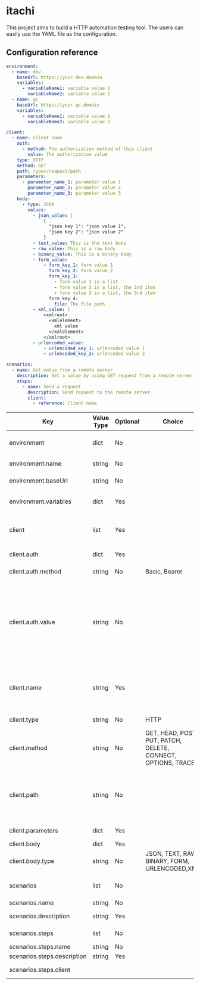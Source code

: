 # itachi

This project aims to build a HTTP automation testing tool. The users can easily use the YAML file as the configuration. 

## Configuration reference
```YAML
environment:
  - name: dev
    baseUrl: https://your.dev.domain
    variables:
      - variableName1: variable value 1
        variableName2: variable value 2
  - name: qc
    baseUrl: https://your.qc.domain
    variables:
      - variableName1: variable value 1
        variableName2: variable value 2

client:
  - name: Client name
    auth:
      - method: The authorization method of this client
        value: The authorization value
    type: HTTP
    method: GET
    path: /your/request/path
    parameters:
      - parameter_name_1: parameter value 1
        parameter_name_2: parameter value 2
        parameter_name_3: parameter value 3
    body:
      - type: JSON
        values:
          - json_value: |
              {
                "json key 1": "json value 1",
                "json key 2": "json value 2"
              }
          - text_value: This is the text body
          - raw_value: This is a raw body
          - binary_value: This is a binary body
          - form_value:
              - form_key_1: form value 1
                form_key_2: form value 2
                form_key_3:
                  - form value 3 in a list
                  - form value 3 in a list, the 2nd item
                  - form value 3 in a list, the 3rd item
                form_key_4:
                  file: The file path
          - xml_value: |
              <xmlroot>
                <xmlelement>
                  xml value
                </xmlelement>
              </xmlroot>
          - urlencoded_value:
              - urlencoded_key_1: urlencoded value 1
              - urlencoded_key_2: urlencoded value 2

scenarios:
  - name: Get value from a remote server
    description: Get a value by using GET request from a remote server, then extract the value from the response
    steps:
      - name: Send a request
        description: Send request to the remote server
        client:
          - reference: Client name

```

| Key | Value Type | Optional | Choice | Description |
| --- | ---------- | -------- | ------ | ----------- |
| environment | dict | No |   | Define the basic infomations for different environments |
| environment.name | string | No |  | The name of this environment |
| environment.baseUrl | string | No |  | The base URL of your remote sever for test |
| environment.variables | dict | Yes |  | The environment variables that can be used in the suites |
| client | list | Yes |  | The HTTP client used in the following test steps, this can be referred in scenarios.steps.client |
| client.auth | dict | Yes |  | Specify the authorization part of a client |
| client.auth.method | string | No | Basic, Bearer | Specify the authorization type |
| client.auth.value | string | No |  | Specify the authorization value. For "Basic" type, it requires this value in the format of "username:password", it will be encoded using Base64. For Bearer type, it requires only the authorization value, it will be added "Bearer " to the head of this value. |
| client.name | string | Yes |  | The name of an HTTP client, this is used in the scenarios.steps.client.refer. This is not requires in section "scenarios.steps.client" |
| client.type | string | No | HTTP | The type of a client, only HTTP is supported now |
| client.method | string | No | GET, HEAD, POST, PUT, PATCH, DELETE, CONNECT, OPTIONS, TRACE | The type of a client |
| client.path | string | No |  | The path of your request to access. It supports including the path variable. For example, set the path to "/pet/{id}, the value of id should be set in client.paremeters |
| client.parameters | dict | Yes |  | The HTTP requests parameters |
| client.body | dict | Yes |  | The HTTP requests body |
| client.body.type | string | No | JSON, TEXT, RAW, BINARY, FORM, URLENCODED,XML | The type of HTTP requests body |
| scenarios | list | No |  | The environment variables that can be used in the scenarios |
| scenarios.name | string | No |  | The name of a scenario |
| scenarios.description | string | Yes |  | The description of a scenario |
| scenarios.steps | list | No |  | The test steps of this scenario |
| scenarios.steps.name | string | No |  | The name of this step |
| scenarios.steps.description | string | Yes |  | The description of this step |
| scenarios.steps.client |  |  |  | The same the configuration of client part. |